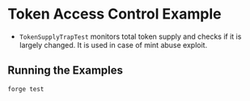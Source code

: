 # Token Access Control Example

- `TokenSupplyTrapTest` monitors total token supply and checks if it is largely changed. It is used in case of mint abuse exploit.

## Running the Examples

```bash
forge test
```
